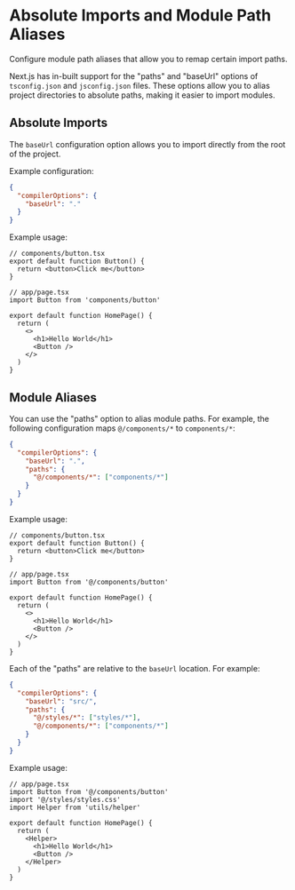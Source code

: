 # Absolute Imports and Module Path Aliases

Configure module path aliases that allow you to remap certain import paths.

Next.js has in-built support for the "paths" and "baseUrl" options of `tsconfig.json` and `jsconfig.json` files. These options allow you to alias project directories to absolute paths, making it easier to import modules. 

## Absolute Imports

The `baseUrl` configuration option allows you to import directly from the root of the project.

Example configuration:

```json
{
  "compilerOptions": {
    "baseUrl": "."
  }
}
```

Example usage:

```tsx
// components/button.tsx
export default function Button() {
  return <button>Click me</button>
}

// app/page.tsx
import Button from 'components/button'

export default function HomePage() {
  return (
    <>
      <h1>Hello World</h1>
      <Button />
    </>
  )
}
```

## Module Aliases

You can use the "paths" option to alias module paths. For example, the following configuration maps `@/components/*` to `components/*`:

```json
{
  "compilerOptions": {
    "baseUrl": ".",
    "paths": {
      "@/components/*": ["components/*"]
    }
  }
}
```

Example usage:

```tsx
// components/button.tsx
export default function Button() {
  return <button>Click me</button>
}

// app/page.tsx
import Button from '@/components/button'

export default function HomePage() {
  return (
    <>
      <h1>Hello World</h1>
      <Button />
    </>
  )
}
```

Each of the "paths" are relative to the `baseUrl` location. For example:

```json
{
  "compilerOptions": {
    "baseUrl": "src/",
    "paths": {
      "@/styles/*": ["styles/*"],
      "@/components/*": ["components/*"]
    }
  }
}
```

Example usage:

```tsx
// app/page.tsx
import Button from '@/components/button'
import '@/styles/styles.css'
import Helper from 'utils/helper'

export default function HomePage() {
  return (
    <Helper>
      <h1>Hello World</h1>
      <Button />
    </Helper>
  )
}
```